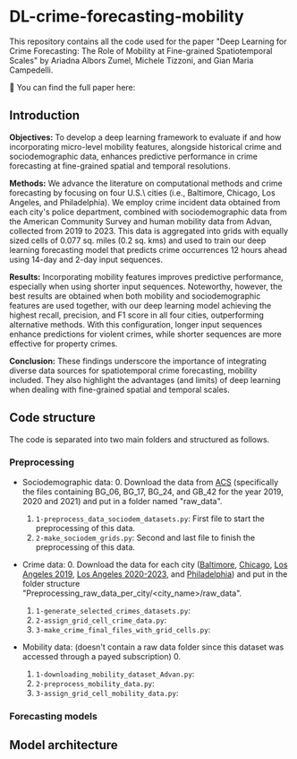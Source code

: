 # DL-crime-forecasting-mobility

This repository contains all the code used for the paper "Deep Learning for Crime Forecasting: The Role of Mobility at Fine-grained Spatiotemporal Scales" by Ariadna Albors Zumel, Michele Tizzoni, and Gian Maria Campedelli.

📄 You can find the full paper here:

## Introduction

**Objectives:** To develop a deep learning framework to evaluate if and how incorporating micro-level mobility features, alongside historical crime and sociodemographic data, enhances predictive performance in crime forecasting at fine-grained spatial and temporal resolutions.

**Methods:** We advance the literature on computational methods and crime forecasting by focusing on four U.S.\ cities (i.e., Baltimore, Chicago, Los Angeles, and Philadelphia). We employ crime incident data obtained from each city's police department, combined with sociodemographic data from the American Community Survey and human mobility data from Advan, collected from 2019 to 2023. This data is aggregated into grids with equally sized cells of 0.077 sq. miles (0.2 sq. kms) and used to train our deep learning forecasting model that predicts crime occurrences 12 hours ahead using 14-day and 2-day input sequences.

**Results:** Incorporating mobility features improves predictive performance, especially when using shorter input sequences. Noteworthy, however, the best results are obtained when both mobility and sociodemographic features are used together, with our deep learning model achieving the highest recall, precision, and F1 score in all four cities, outperforming alternative methods. With this configuration, longer input sequences enhance predictions for violent crimes, while shorter sequences are more effective for property crimes.

**Conclusion:** These findings underscore the importance of integrating diverse data sources for spatiotemporal crime forecasting, mobility included. They also highlight the advantages (and limits) of deep learning when dealing with fine-grained spatial and temporal scales.


## Code structure

The code is separated into two main folders and structured as follows.

### Preprocessing
- Sociodemographic data:
  0. Download the data from [ACS](https://www2.census.gov/geo/tiger/TIGER_DP/) (specifically the files containing BG_06, BG_17, BG_24, and GB_42 for the year 2019, 2020 and 2021) and put in a folder named "raw_data".
  1. `1-preprocess_data_sociodem_datasets.py`: First file to start the preprocessing of this data.
  2. `2-make_sociodem_grids.py`: Second and last file to finish the preprocessing of this data.
 
- Crime data:
  0. Download the data for each city ([Baltimore](https://data.baltimorecity.gov/datasets/baltimore::part-1-crime-data-legacy-srs/about), [Chicago](https://data.cityofchicago.org/Public-Safety/Crimes-2001-to-Present/ijzp-q8t2/about_data), [Los Angeles 2019](https://data.lacity.org/Public-Safety/Crime-Data-from-2010-to-2019/63jg-8b9z/about_data), [Los Angeles 2020-2023](https://data.lacity.org/Public-Safety/Crime-Data-from-2020-to-Present/2nrs-mtv8/about_data), and [Philadelphia](https://opendataphilly.org/datasets/crime-incidents/)) and put in the folder structure "Preprocessing_raw_data_per_city/<city_name>/raw_data".
  1. `1-generate_selected_crimes_datasets.py`:
  2. `2-assign_grid_cell_crime_data.py`:
  3. `3-make_crime_final_files_with_grid_cells.py`:
 
- Mobility data: (doesn't contain a raw data folder since this dataset was accessed through a payed subscription)
  0. 
  1. `1-downloading_mobility_dataset_Advan.py`:
  2. `2-preprocess_mobility_data.py`:
  3. `3-assign_grid_cell_mobility_data.py`:

### Forecasting models


## Model architecture
